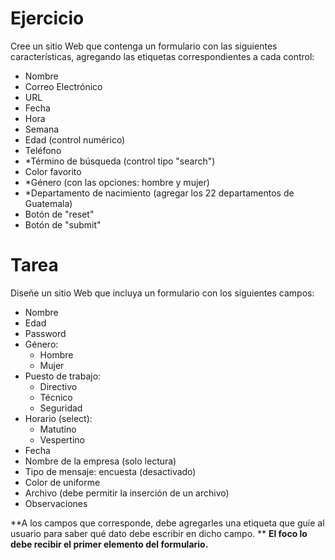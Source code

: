 # Ejercicio 
Cree un sitio Web que contenga un formulario con las siguientes características, agregando las etiquetas correspondientes a cada control:
- Nombre
- Correo Electrónico
- URL
- Fecha
- Hora
- Semana
- Edad (control numérico)
- Teléfono
- *Término de búsqueda (control tipo "search")
- Color favorito
- *Género (con las opciones: hombre y mujer)
- *Departamento de nacimiento (agregar los 22 departamentos de Guatemala)
- Botón de "reset"
- Botón de "submit"

# Tarea
Diseñe un sitio Web que incluya un formulario con los siguientes campos: 
- Nombre
- Edad
- Password
- Género:
    - Hombre
    - Mujer
- Puesto de trabajo: 
    - Directivo
    - Técnico
    - Seguridad
 - Horario (select): 
    - Matutino
    - Vespertino
 - Fecha
 - Nombre de la empresa (solo lectura)
 - Tipo de mensaje: encuesta (desactivado)
 - Color de uniforme
 - Archivo (debe permitir la inserción de un archivo)
 - Observaciones
 
 

  

**A los campos que corresponde, debe agregarles una etiqueta que guíe al usuario para saber qué dato debe escribir en dicho campo. **
**El foco lo debe recibir el primer elemento del formulario.**
